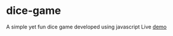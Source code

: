 # dice-game
A simple yet fun dice game developed using javascript
Live [demo](https://abdulmubeen.github.io/dice-game/)
